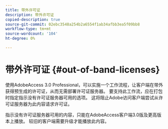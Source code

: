 ```yaml
---
title: 带外许可证
description: 带外许可证
copied-description: true
source-git-commit: 02ebc3548a254b2a6554f1ab34afbb3ea5f09bb8
workflow-type: tm+mt
source-wordcount: '104'
ht-degree: 0%

---
```


# 带外许可证 {#out-of-band-licenses}

使用AdobeAccess 3.0 Professional，可以实施一个工作流程，让客户端在带外获得预生成的许可证，从而无需部署许可证服务器。 要支持此工作流，应在打包时指定指示没有许可证服务器可用的选项。 这将阻止Adobe访问客户端尝试从许可证服务器为此内容请求许可证。

指示没有许可证服务器可用的内容，只能在AdobeAccess客户端3.0版及更高版本上播放。 较旧的客户端需要升级才能播放此内容。
